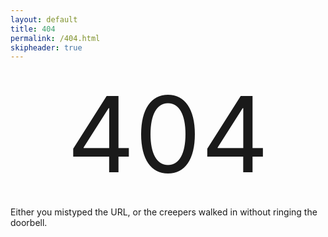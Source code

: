```yaml
---
layout: default
title: 404
permalink: /404.html
skipheader: true
---
```


<center><div style="font-size: 12em;">404</div></center>

<p>Either you mistyped the URL<script>document.write(" (" + location.href + ")");</script>, or the creepers walked in without ringing the doorbell.</p>
